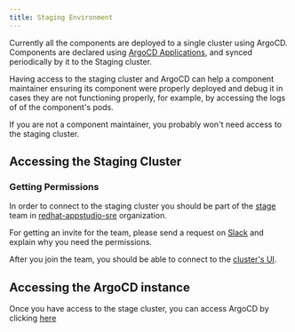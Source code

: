 ```yaml
---
title: Staging Environment
---
```


Currently all the components are deployed to a single cluster using ArgoCD.
Components are declared using [ArgoCD Applications](../../argo-cd-apps/base/), and synced periodically by it to
the Staging cluster.

Having access to the staging cluster and ArgoCD can help a component maintainer
ensuring its component were properly deployed and debug it in cases they are not functioning properly,
for example, by accessing the logs of of the component's pods.

If you are not a component maintainer, you probably won't need
access to the staging cluster.

## Accessing the Staging Cluster

### Getting Permissions

In order to connect to the staging cluster you should be part of the
[stage](https://github.com/orgs/redhat-appstudio-sre/teams/stage) team in [redhat-appstudio-sre](https://github.com/redhat-appstudio-sre) organization.

For getting an invite for the team, please send a request on [Slack](https://coreos.slack.com/archives/C04F4NE15U1)
and explain why you need the permissions.

After you join the team, you should be able to connect to the [cluster's UI](https://console-openshift-console.apps.appstudio-stage.x99m.p1.openshiftapps.com/).

## Accessing the ArgoCD instance

Once you have access to the stage cluster, you can access ArgoCD
by clicking [here](https://openshift-gitops-server-openshift-gitops.apps.appstudio-stage.x99m.p1.openshiftapps.com/)